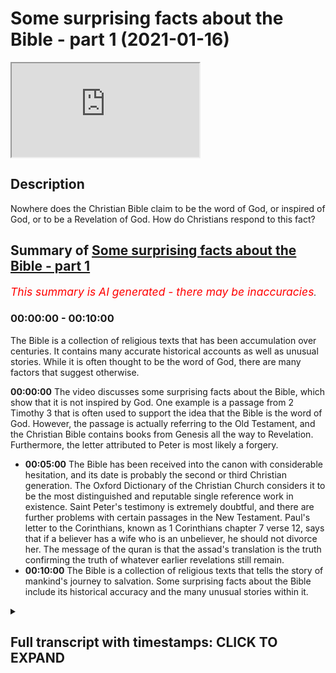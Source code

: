 # Some surprising facts about the Bible - part 1 (2021-01-16)

<iframe loading='lazy' allow='autoplay' src='https://www.youtube.com/embed/ITZHvxxRpj8'></iframe>

## Description

Nowhere does the Christian Bible claim to be the word of God, or inspired of God, or to be a Revelation of God. How do Christians respond to this fact?

## Summary of [Some surprising facts about the Bible - part 1](https://www.youtube.com/watch?v=ITZHvxxRpj8)


*<span style="color:red; font-size:125%">This summary is AI generated - there may be inaccuracies</span>. [](/)*

### <a onclick="modifyYTiframeseektime('0')">00:00:00</a> - <a onclick="modifyYTiframeseektime('600')">00:10:00</a>

The Bible is a collection of religious texts that has been accumulation over centuries. It contains many accurate historical accounts as well as unusual stories. While it is often thought to be the word of God, there are many factors that suggest otherwise.

**<a onclick="modifyYTiframeseektime('0')">00:00:00</a>** The video discusses some surprising facts about the Bible, which show that it is not inspired by God. One example is a passage from 2 Timothy 3 that is often used to support the idea that the Bible is the word of God. However, the passage is actually referring to the Old Testament, and the Christian Bible contains books from Genesis all the way to Revelation. Furthermore, the letter attributed to Peter is most likely a forgery.
* **<a onclick="modifyYTiframeseektime('300')">00:05:00</a>** The Bible has been received into the canon with considerable hesitation, and its date is probably the second or third Christian generation. The Oxford Dictionary of the Christian Church considers it to be the most distinguished and reputable single reference work in existence. Saint Peter's testimony is extremely doubtful, and there are further problems with certain passages in the New Testament. Paul's letter to the Corinthians, known as 1 Corinthians chapter 7 verse 12, says that if a believer has a wife who is an unbeliever, he should not divorce her. The message of the quran is that the assad's translation is the truth confirming the truth of whatever earlier revelations still remain.
* **<a onclick="modifyYTiframeseektime('600')">00:10:00</a>** The Bible is a collection of religious texts that tells the story of mankind's journey to salvation. Some surprising facts about the Bible include its historical accuracy and the many unusual stories within it.

<details><summary><h2>Full transcript with timestamps: CLICK TO EXPAND</h2></summary>

<a onclick="modifyYTiframeseektime('1')">0:00:01</a> in this episode i want to share with you some 
surprising facts about the bible nowhere does    
<a onclick="modifyYTiframeseektime('9')">0:00:09</a> the christian bible claim to be the word of god 
or inspired of god or to be a revelation of god    
<a onclick="modifyYTiframeseektime('18')">0:00:18</a> so how do christians reply to this fact well 
they usually quote a couple of passages from the    
<a onclick="modifyYTiframeseektime('24')">0:00:24</a> new testament the one they quote most often 
is a passage in 2 timothy 3 16 which reads    
<a onclick="modifyYTiframeseektime('33')">0:00:33</a> all scripture is inspired by god and is useful for 
teaching for reproof for correction and training    
<a onclick="modifyYTiframeseektime('39')">0:00:39</a> in righteousness so that everyone who belongs to 
god may be proficient equipped for every good work    
<a onclick="modifyYTiframeseektime('48')">0:00:48</a> so this sounds like a pretty good verse 
proving that the christian bible is the word    
<a onclick="modifyYTiframeseektime('52')">0:00:52</a> of god does it not well not really because 
what they've done is they've taken a verse    
<a onclick="modifyYTiframeseektime('58')">0:00:58</a> out of context and they've tried to make 
it do more work than it can actually do    
<a onclick="modifyYTiframeseektime('64')">0:01:04</a> if you read a couple of verses before 
which i'll now do uh from 1 timothy 3 12    
<a onclick="modifyYTiframeseektime('70')">0:01:10</a> up to 17 you'll see what i mean i'll just read the 
whole context and look it up for yourself so you    
<a onclick="modifyYTiframeseektime('77')">0:01:17</a> can get a good sense indeed all who wants to live 
a godly life in christ jesus will be persecuted    
<a onclick="modifyYTiframeseektime('84')">0:01:24</a> but wicked people and imposters will go from 
bad to worse deceiving others and being deceived    
<a onclick="modifyYTiframeseektime('91')">0:01:31</a> but as for you timothy continue in what 
you have learned and firmly believed    
<a onclick="modifyYTiframeseektime('98')">0:01:38</a> knowing from whom you learned it and how from 
childhood you have known the sacred writings    
<a onclick="modifyYTiframeseektime('106')">0:01:46</a> that are able to instruct you for salvation 
through faith in christ jesus all scripture    
<a onclick="modifyYTiframeseektime('112')">0:01:52</a> is inspired by god and is useful for teaching for 
improved correction and training in righteousness    
<a onclick="modifyYTiframeseektime('117')">0:01:57</a> so that every everyone who belongs to 
god uh may be equipped for good work    
<a onclick="modifyYTiframeseektime('124')">0:02:04</a> so if you read it in context it seems clear 
that the scriptures that paul is referring to    
<a onclick="modifyYTiframeseektime('130')">0:02:10</a> are those that timothy have known has known since 
he was a youth and indeed in paul's time but the    
<a onclick="modifyYTiframeseektime('137')">0:02:17</a> only scriptures that existed at that time were the 
jewish scriptures what we call the old testament    
<a onclick="modifyYTiframeseektime('143')">0:02:23</a> the new testament hadn't been written then the 
canon of scripture was only finalized in the about    
<a onclick="modifyYTiframeseektime('150')">0:02:30</a> the fourth century a.d and even then there was 
still disputes so that's several centuries later    
<a onclick="modifyYTiframeseektime('157')">0:02:37</a> so this text this protest one timothy 
3 16 at the very most is referring to    
<a onclick="modifyYTiframeseektime('165')">0:02:45</a> the old testament and not to the new testament 
to the christian bible so when i say this to    
<a onclick="modifyYTiframeseektime('172')">0:02:52</a> christians they say oh well there's another verse 
i said great another verse let's uh let's hear it    
<a onclick="modifyYTiframeseektime('176')">0:02:56</a> and the second verse they wheel out is a 
letter called the second letter of peter    
<a onclick="modifyYTiframeseektime('183')">0:03:03</a> sorry chapter 1 verse 20 to 
21 and that reads as follows    
<a onclick="modifyYTiframeseektime('190')">0:03:10</a> first of all you must understand this that no 
prophecy of scripture is a matter of one's own    
<a onclick="modifyYTiframeseektime('196')">0:03:16</a> interpretation because no prophecy ever came by 
the by human will but by men and women moved by    
<a onclick="modifyYTiframeseektime('204')">0:03:24</a> the holy spirit spoke from god so this is talking 
about no prophecy of scripture is a matter of    
<a onclick="modifyYTiframeseektime('212')">0:03:32</a> one's own interpretation it comes from uh those 
who are moved by the holy spirit fair enough    
<a onclick="modifyYTiframeseektime('218')">0:03:38</a> but note this passage refers only to 
biblical prophecies in the old testament    
<a onclick="modifyYTiframeseektime('226')">0:03:46</a> most biblical books do not contain prophecy 
for example the book of job or the psalms or    
<a onclick="modifyYTiframeseektime('232')">0:03:52</a> the book of proverbs or the song of solomon's 
etcetera most books don't contain prophecy    
<a onclick="modifyYTiframeseektime('238')">0:03:58</a> so it can't even be referring to the whole of 
the old testament let alone to the christian    
<a onclick="modifyYTiframeseektime('243')">0:04:03</a> bible which contains uh books all the way from 
genesis all the way to the book of revelation  
<a onclick="modifyYTiframeseektime('250')">0:04:10</a> also there is a major problem with this letter's 
authenticity according to the most distinguished    
<a onclick="modifyYTiframeseektime('257')">0:04:17</a> christian scholarship and all other scholarship 
it is a forged letter let me show you what i mean    
<a onclick="modifyYTiframeseektime('266')">0:04:26</a> here we have uh this text which is the oxford 
dictionary of the christian church and uh the    
<a onclick="modifyYTiframeseektime('275')">0:04:35</a> article here on two peter 
the second letter of peter    
<a onclick="modifyYTiframeseektime('280')">0:04:40</a> concludes after a survey of the uh the evidence 
of the authorship and the dating of the letter    
<a onclick="modifyYTiframeseektime('288')">0:04:48</a> it concludes this these indications of date 
and the difference in style and interest from    
<a onclick="modifyYTiframeseektime('294')">0:04:54</a> juan peter make it virtually impossible 
to hold that saint peter was the author    
<a onclick="modifyYTiframeseektime('301')">0:05:01</a> the letter was received into the canon i into the 
list of bible books with considerable hesitation    
<a onclick="modifyYTiframeseektime('309')">0:05:09</a> its date is probably the second or third christian 
generation perhaps 150 a.d so this uh uh this    
<a onclick="modifyYTiframeseektime('320')">0:05:20</a> oxford dictionary of the christian church is 
probably the most distinguished and reputable    
<a onclick="modifyYTiframeseektime('325')">0:05:25</a> single reference work in existence uh and it 
says that it's virtually impossible to believe    
<a onclick="modifyYTiframeseektime('333')">0:05:33</a> that saint peter wrote this or wrote this letter 
isn't that amazing so um to peter's testimony    
<a onclick="modifyYTiframeseektime('342')">0:05:42</a> is extremely doubtful anyway because it's almost 
certainly a forged letter but there are further    
<a onclick="modifyYTiframeseektime('349')">0:05:49</a> problems um and uh just to give you uh one last 
problem before uh there are many but there are    
<a onclick="modifyYTiframeseektime('357')">0:05:57</a> some passages in the new testament believe it or 
not that even deny they are revelation from god    
<a onclick="modifyYTiframeseektime('364')">0:06:04</a> for example paul's letter to the corinthians 
known as 1 corinthians chapter 7 verse 12 says    
<a onclick="modifyYTiframeseektime('372')">0:06:12</a> and he's teaching here about marriage and divorce 
and the details of the subject and the teaching    
<a onclick="modifyYTiframeseektime('376')">0:06:16</a> don't really concern us but the status of what 
he teaches what does he say about this he says in    
<a onclick="modifyYTiframeseektime('383')">0:06:23</a> verse 12 to the rest i say i and not the lord that 
if any believer has a wife who is an unbeliever    
<a onclick="modifyYTiframeseektime('391')">0:06:31</a> and she consents to live with him he should not 
divorce her now the point here is that he says    
<a onclick="modifyYTiframeseektime('399')">0:06:39</a> what i'm teaching you is what i 
am saying and it's not from god    
<a onclick="modifyYTiframeseektime('405')">0:06:45</a> so it's not revelation from god now what paul 
says may be true it may be perfectly wise and    
<a onclick="modifyYTiframeseektime('412')">0:06:52</a> holy and godly teaching but its status is as 
paul's opinion a man he says it's not revelation    
<a onclick="modifyYTiframeseektime('420')">0:07:00</a> from god so at least that passage cannot be 
taken as the word of god as revelation from god    
<a onclick="modifyYTiframeseektime('428')">0:07:08</a> now just to conclude by way of contrast there 
is a hundred percent agreement amongst the 2    
<a onclick="modifyYTiframeseektime('435')">0:07:15</a> billion muslims in the world about the contents 
of the quran no one doubts that the 114 surahs    
<a onclick="modifyYTiframeseektime('442')">0:07:22</a> or chapters of the book are the actual speech of 
god himself the quran refers to itself repeatedly    
<a onclick="modifyYTiframeseektime('450')">0:07:30</a> as a revelation from god as the speech of god as 
a book given by god himself and if anyone doubts    
<a onclick="modifyYTiframeseektime('457')">0:07:37</a> that they are not a muslim as simple as that every 
chapter virtue every chapter in the quran says    
<a onclick="modifyYTiframeseektime('462')">0:07:42</a> that so given there's so much confusion amongst 
the peoples of the book about their scriptures    
<a onclick="modifyYTiframeseektime('470')">0:07:50</a> what does the quran say in quran chapter 
5 verse 48 it says in muhammad assad's    
<a onclick="modifyYTiframeseektime('477')">0:07:57</a> translation and unto thee o prophet 
we have vouchsafed this holy writ    
<a onclick="modifyYTiframeseektime('484')">0:08:04</a> setting forth the truth confirming 
the truth of whatever their remains    
<a onclick="modifyYTiframeseektime('489')">0:08:09</a> still of earlier revelations and determining what 
is true therein judge then between the followers    
<a onclick="modifyYTiframeseektime('496')">0:08:16</a> of earlier revelation in accordance with what god 
has bestowed from on high and do not follow their    
<a onclick="modifyYTiframeseektime('503')">0:08:23</a> errant views forsaking the truth that has come 
unto thee that that's muhammad assad's translation    
<a onclick="modifyYTiframeseektime('510')">0:08:30</a> of quran 5 48. so this is claiming for the quran 
that it is divine writ it's the actual word of god    
<a onclick="modifyYTiframeseektime('521')">0:08:41</a> and confirming whatever truth there still remains 
of the earlier revelations implying that there    
<a onclick="modifyYTiframeseektime('527')">0:08:47</a> was uh elements that have been lost judge them 
between uh the followers of the earlier revelation    
<a onclick="modifyYTiframeseektime('534')">0:08:54</a> what the christians and jews say in accordance 
with what god has bestowed from on high in other    
<a onclick="modifyYTiframeseektime('542')">0:09:02</a> words the holy quran and in this passage this is 
the message of the quran the assad's translation    
<a onclick="modifyYTiframeseektime('550')">0:09:10</a> there's a little uh footnote to this passage 
that i've just read uh footnote 65. he says    
<a onclick="modifyYTiframeseektime('559')">0:09:19</a> the the participle mohamed for those who 
know arabic will know what i'm referring to    
<a onclick="modifyYTiframeseektime('564')">0:09:24</a> is derived from the quadrilateral verb heimanna 
he watched over a thing or controlled it    
<a onclick="modifyYTiframeseektime('571')">0:09:31</a> and is used here to describe the quran as the 
determinant factor in deciding what is genuine    
<a onclick="modifyYTiframeseektime('578')">0:09:38</a> and what is false in the earlier scriptures so if 
you like the quran is like a quality control which    
<a onclick="modifyYTiframeseektime('586')">0:09:46</a> people can use to determine what is true and false 
what is from god and what is the opinion of a man    
<a onclick="modifyYTiframeseektime('593')">0:09:53</a> for example so that's how islam sees its role 
vis-a-vis the scriptures of the people of the book    
<a onclick="modifyYTiframeseektime('601')">0:10:01</a> this is part one of a two-part video about 
some surprising facts about the bible and    
<a onclick="modifyYTiframeseektime('608')">0:10:08</a> in the next video which i'll be making shortly 
we'll see some more surprising facts until then  

</details>
